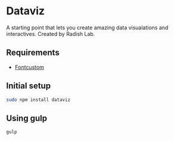 # Dataviz
A starting point that lets you create amazing data visualations and interactives. Created by Radish Lab.

## Requirements
- [Fontcustom](https://github.com/FontCustom/fontcustom)

## Initial setup

```sh
sudo npm install dataviz
```

## Using gulp

```sh
gulp
```
